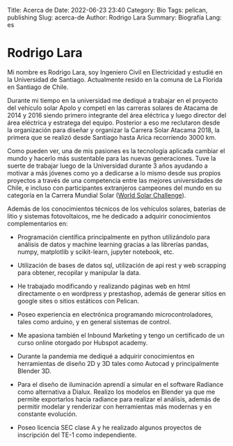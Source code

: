 Title: Acerca de
Date: 2022-06-23 23:40
Category: Bio
Tags: pelican, publishing
Slug: acerca-de
Author: Rodrigo Lara
Summary: Biografía
Lang: es

# Rodrigo Lara

Mi nombre es Rodrigo Lara, soy Ingeniero Civil en Electricidad y estudié en la Universidad de Santiago. Actualmente resido en la comuna de La Florida en Santiago de Chile.

Durante mi tiempo en la universidad me dediqué a trabajar en el proyecto del vehículo solar Apolo y competí en las carreras solares de Atacama de 2014 y 2016 siendo primero integrante del área eléctrica y luego director del área eléctrica y estratega del equipo. Posterior a eso me reclutaron desde la organización para diseñar y organizar la Carrera Solar Atacama 2018, la primera que se realizó desde Santiago hasta Arica recorriendo 3000 km.

Como pueden ver, una de mis pasiones es la tecnología aplicada cambiar el mundo y hacerlo más sustentable para las nuevas generaciones. Tuve la suerte de trabajar luego de la Universidad durante 3 años ayudando a motivar a más jóvenes como yo a dedicarse a lo mismo desde sus propios proyectos a través de una competencia entre las mejores universidades de Chile, e incluso con participantes extranjeros campeones del mundo en su categoría en la Carrera Mundial Solar ([World Solar Challenge](https://www.worldsolarchallenge.org/)).

Además de los conocimientos técnicos de los vehículos solares, baterías de litio y sistemas fotovoltaicos, me he dedicado a adquirir conocimientos complementarios en:

- Programación científica principalmente en python utilizándolo para análisis de datos y machine learning gracias a las librerías pandas, numpy, matplotlib y scikit-learn, jupyter notebook, etc.

- Utilización de bases de datos sql, utilización de api rest y web scrapping para obtener, recopilar y manipular la data.

- He trabajado modificando y realizando páginas web en html directamente o en wordpress y prestashop, además de generar sitios en google sites o sitios estáticos con Pelican.

- Poseo experiencia en electrónica programando microcontroladores, tales como arduino, y en general sistemas de control.

- Me apasiona también el Inbound Marketing y tengo un certificado de un curso online otorgado por Hubspot academy.

- Durante la pandemia me dediqué a adquirir conocimientos en herramientas de diseño 2D y 3D tales como Autocad y principalmente Blender 3D.

- Para el diseño de iluminación aprendí a simular en el software Radiance como alternativa a Dialux.
Realizo los modelos en Blender ya que me permite exportarlos hacia radiance para realizar el análisis, además de permitir modelar y renderizar con herramientas más modernas y en constante evolución.

- Poseo licencia SEC clase A y he realizado algunos proyectos de inscripción del TE-1 como independiente.
